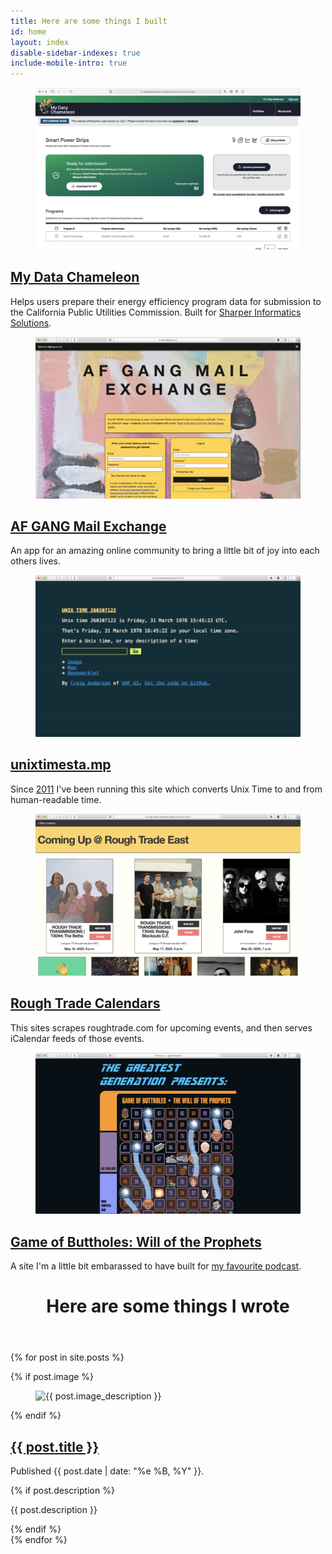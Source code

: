 ```yaml
---
title: Here are some things I built
id: home
layout: index
disable-sidebar-indexes: true
include-mobile-intro: true
---
```


<article class="thing-i-built preview">
  <figure><a href="https://mydatachameleon.com" data-fathom-goal-id="MTSWKGSU"><img src="/assets/screenshots/my-data-chameleon.jpg"></a></figure>
  <div>
    <h1><a href="https://mydatachameleon.com" data-fathom-goal-id="MTSWKGSU">My Data Chameleon</a></h1>
    <p>Helps users prepare their energy efficiency program data for submission to the
      California Public Utilities Commission.
      Built for <a href="https://www.sharperinfo.com">Sharper Informatics Solutions</a>.</p>
  </div>
</article>
<article class="thing-i-built preview">
  <figure><a href="https://mail.afgang.co.uk" data-fathom-goal-id="PJZLA0EY"><img src="/assets/screenshots/af-gang-mail.jpg"></a></figure>
  <div>
    <h1><a href="https://mail.afgang.co.uk" data-fathom-goal-id="PJZLA0EY">AF GANG Mail Exchange</a></h1>
    <p>An app for an amazing online community  to bring a little bit of joy into each others lives.</p>
  </div>
</article>
<article class="thing-i-built preview">
  <figure><a href="http://unixtimesta.mp" data-fathom-goal-id="RIVS7KEW"><img src="/assets/screenshots/unixtimestamp.jpg"></a></figure>
  <div>
    <h1><a href="http://unixtimesta.mp" data-fathom-goal-id="RIVS7KEW">unixtimesta.mp</a></h1>
    <p>Since <a href="https://www.unixtimesta.mp/1300013503" data-fathom-goal-id="RIVS7KEW">2011</a> I've been running this site which converts Unix Time to and from human-readable time.</p>
  </div>
</article>
<article class="thing-i-built preview">
  <figure><a href="https://rough-trade-calendars.craiga.id.au" data-fathom-goal-id="FN3V3C8A"><img src="/assets/screenshots/rough-trade.jpg"></a></figure>
  <div>
    <h1><a href="https://rough-trade-calendars.craiga.id.au" data-fathom-goal-id="FN3V3C8A">Rough Trade Calendars</a></h1>
    <p>This sites scrapes roughtrade.com for upcoming events, and then serves iCalendar feeds of those events.</p>
  </div>
</article>
<article class="thing-i-built preview">
  <figure><a href="http://gagh.biz/game" data-fathom-goal-id="CDWN0BWW"><img src="/assets/screenshots/will-of-the-prophets.jpg"></a></figure>
  <div>
    <h1><a href="http://gagh.biz/game" data-fathom-goal-id="CDWN0BWW">Game of Buttholes: Will of the Prophets</a></h1>
    <p>A site I'm a little bit embarassed to have built for <a href="http://gagh.biz/">my favourite podcast</a>.</p>
  </div>
</article>

<header>
  <h1>Here are some things I wrote</h1>
</header>

{% for post in site.posts %}

<article class="preview">
  {% if post.image %}
    <figure><img src="{{ post.image }}" alt="{{ post.image_description }}"></figure>
  {% endif %}
  <div>
    <h1><a href="{{ post.url }}">{{ post.title }}</a></h1>
    <p class="small">Published {{ post.date | date: "%e %B, %Y" }}.</p>
    {% if post.description %}
        <p>{{ post.description }}</p>
    {% endif %}
  </div>
</article>
{% endfor %}
